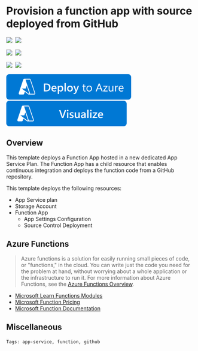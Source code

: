 # Provision a function app with source deployed from GitHub

<IMG SRC="https://azurequickstartsservice.blob.core.windows.net/badges/201-function-app-dedicated-github-deploy/PublicLastTestDate.svg" />&nbsp;
<IMG SRC="https://azurequickstartsservice.blob.core.windows.net/badges/201-function-app-dedicated-github-deploy/PublicDeployment.svg" />&nbsp;

<IMG SRC="https://azurequickstartsservice.blob.core.windows.net/badges/201-function-app-dedicated-github-deploy/FairfaxLastTestDate.svg" />&nbsp;
<IMG SRC="https://azurequickstartsservice.blob.core.windows.net/badges/201-function-app-dedicated-github-deploy/FairfaxDeployment.svg" />&nbsp;

<IMG SRC="https://azurequickstartsservice.blob.core.windows.net/badges/201-function-app-dedicated-github-deploy/BestPracticeResult.svg" />&nbsp;
<IMG SRC="https://azurequickstartsservice.blob.core.windows.net/badges/201-function-app-dedicated-github-deploy/CredScanResult.svg" />&nbsp;

<a href="https://portal.azure.com/#create/Microsoft.Template/uri/https%3A%2F%2Fraw.githubusercontent.com%2Fazure%2Fazure-quickstart-templates%2Fmaster%2F201-function-app-dedicated-github-deploy%2Fazuredeploy.json" target="_blank">
    <img src="https://raw.githubusercontent.com/Azure/azure-quickstart-templates/master/1-CONTRIBUTION-GUIDE/images/deploytoazure.svg"/>
</a>
<a href="http://armviz.io/#/?load=https%3A%2F%2Fraw.githubusercontent.com%2FAzure%2Fazure-quickstart-templates%2Fmaster%2F201-function-app-dedicated-github-deploy%2Fazuredeploy.json" target="_blank">
    <img src="https://raw.githubusercontent.com/Azure/azure-quickstart-templates/master/1-CONTRIBUTION-GUIDE/images/visualizebutton.svg"/>
</a>

## Overview

This template deploys a Function App hosted in a new dedicated App Service Plan. The Function App has a child resource that enables continuous integration and deploys the function code from a GitHub repository.

This template deploys the following resources:

- App Service plan
- Storage Account
- Function App
    - App Settings Configuration
    - Source Control Deployment

## Azure Functions

> Azure functions is a solution for easily running small pieces of code, or "functions," in the cloud. You can write just the code you need for the problem at hand, without worrying about a whole application or the infrastructure to run it. For more information about Azure Functions, see the [Azure Functions Overview](https://azure.microsoft.com/en-us/documentation/articles/functions-overview/).

- [Microsoft Learn Functions Modules](https://docs.microsoft.com/learn/browse/?products=azure-functions)
- [Microsoft Function Pricing](https://azure.microsoft.com/pricing/details/functions/)
- [Microsoft Function Documentation](https://docs.microsoft.com/en-us/azure/azure-functions/)

## Miscellaneous

``Tags: app-service, function, github``


